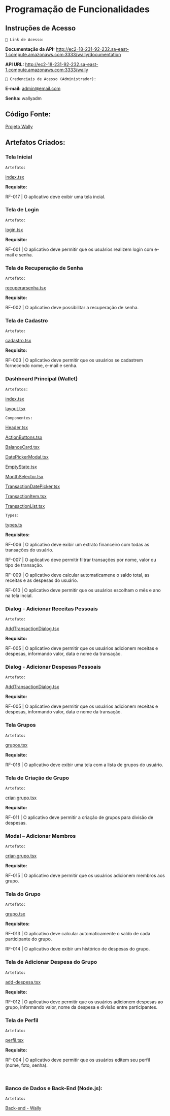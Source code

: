 # Programação de Funcionalidades

## Instruções de Acesso

`🔗 Link de Acesso:`

**Documentação da API:** http://ec2-18-231-92-232.sa-east-1.compute.amazonaws.com:3333/wally/documentation

**API URL:** http://ec2-18-231-92-232.sa-east-1.compute.amazonaws.com:3333/wally

`🔐 Credenciais de Acesso (Administrador):`

**E-mail:** admin@email.com

**Senha:** wallyadm

## Código Fonte:

[Projeto Wally](https://github.com/ICEI-PUC-Minas-PMV-ADS/pmv-ads-2025-1-e3-proj-mov-t2-wally/tree/main/src)

## Artefatos Criados:

### Tela Inicial

`Artefato:`

[index.tsx](https://github.com/ICEI-PUC-Minas-PMV-ADS/pmv-ads-2025-1-e3-proj-mov-t2-wally/blob/main/wally/app/index.tsx)

**Requisito:**

RF-017 | O aplicativo deve exibir uma tela incial. 

### Tela de Login

`Artefato:`

[login.tsx](https://github.com/ICEI-PUC-Minas-PMV-ADS/pmv-ads-2025-1-e3-proj-mov-t2-wally/blob/main/wally/app/(auth)/login.tsx)

**Requisito:**

RF-001 | O aplicativo deve permitir que os usuários realizem login com e-mail e senha.

### Tela de Recuperação de Senha

`Artefato:`

[recuperarsenha.tsx](https://github.com/ICEI-PUC-Minas-PMV-ADS/pmv-ads-2025-1-e3-proj-mov-t2-wally/blob/main/wally/app/(auth)/recuperarsenha.tsx)

**Requisito:**

RF-002 | O aplicativo deve possibilitar a recuperação de senha.

### Tela de Cadastro

`Artefato:`

[cadastro.tsx](https://github.com/ICEI-PUC-Minas-PMV-ADS/pmv-ads-2025-1-e3-proj-mov-t2-wally/blob/main/wally/app/(auth)/cadastro.tsx)

**Requisito:**

RF-003 | O aplicativo deve permitir que os usuários se cadastrem fornecendo nome, e-mail e senha.

### Dashboard Principal (Wallet)

`Artefatos:`

[index.tsx](https://github.com/ICEI-PUC-Minas-PMV-ADS/pmv-ads-2025-1-e3-proj-mov-t2-wally/blob/main/wally/app/(tabs)/index.tsx)

[layout.tsx](https://github.com/ICEI-PUC-Minas-PMV-ADS/pmv-ads-2025-1-e3-proj-mov-t2-wally/blob/main/wally/app/(tabs)/_layout.tsx)

`Componentes:`

[Header.tsx](https://github.com/ICEI-PUC-Minas-PMV-ADS/pmv-ads-2025-1-e3-proj-mov-t2-wally/blob/main/wally/components/Header.tsx)

[ActionButtons.tsx](https://github.com/ICEI-PUC-Minas-PMV-ADS/pmv-ads-2025-1-e3-proj-mov-t2-wally/blob/main/wally/components/ActionButtons.tsx)

[BalanceCard.tsx](https://github.com/ICEI-PUC-Minas-PMV-ADS/pmv-ads-2025-1-e3-proj-mov-t2-wally/blob/main/wally/components/BalanceCard.tsx)

[DatePickerModal.tsx](https://github.com/ICEI-PUC-Minas-PMV-ADS/pmv-ads-2025-1-e3-proj-mov-t2-wally/blob/main/wally/components/DatePickerModal.tsx)

[EmptyState.tsx](https://github.com/ICEI-PUC-Minas-PMV-ADS/pmv-ads-2025-1-e3-proj-mov-t2-wally/blob/main/wally/components/EmptyState.tsx)

[MonthSelector.tsx](https://github.com/ICEI-PUC-Minas-PMV-ADS/pmv-ads-2025-1-e3-proj-mov-t2-wally/blob/main/wally/components/MonthSelector.tsx)

[TransactionDatePicker.tsx](https://github.com/ICEI-PUC-Minas-PMV-ADS/pmv-ads-2025-1-e3-proj-mov-t2-wally/blob/main/wally/components/TransactionDatePicker.tsx)

[TransactionItem.tsx](https://github.com/ICEI-PUC-Minas-PMV-ADS/pmv-ads-2025-1-e3-proj-mov-t2-wally/blob/main/wally/components/TransactionItem.tsx)

[TransactionList.tsx](https://github.com/ICEI-PUC-Minas-PMV-ADS/pmv-ads-2025-1-e3-proj-mov-t2-wally/blob/main/wally/components/TransactionList.tsx)

`Types:`

[types.ts](https://github.com/ICEI-PUC-Minas-PMV-ADS/pmv-ads-2025-1-e3-proj-mov-t2-wally/blob/main/wally/app/types.ts)

**Requisitos:**

RF-006 | O aplicativo deve exibir um extrato financeiro com todas as transações do usuário.

RF-007 | O aplicativo deve permitir filtrar transações por nome, valor ou tipo de transação.

RF-009 | O aplicativo deve calcular automaticamene o saldo total, as receitas e as despesas do usuário. 

RF-010 | O aplicativo deve permitir que os usuários escolham o mês e ano na tela incial.

### Dialog - Adicionar Receitas Pessoais

`Artefato:`

[AddTransactionDialog.tsx](https://github.com/ICEI-PUC-Minas-PMV-ADS/pmv-ads-2025-1-e3-proj-mov-t2-wally/blob/main/wally/components/AddTransactionDialog.tsx)

**Requisito:**

RF-005 | O aplicativo deve permitir que os usuários adicionem receitas e despesas, informando valor, data e nome da transação.

### Dialog - Adicionar Despesas Pessoais

`Artefato:`

[AddTransactionDialog.tsx](https://github.com/ICEI-PUC-Minas-PMV-ADS/pmv-ads-2025-1-e3-proj-mov-t2-wally/blob/main/wally/components/AddTransactionDialog.tsx)

**Requisito:**

RF-005 | O aplicativo deve permitir que os usuários adicionem receitas e despesas, informando valor, data e nome da transação.

### Tela Grupos

`Artefato:`

[grupos.tsx](https://github.com/ICEI-PUC-Minas-PMV-ADS/pmv-ads-2025-1-e3-proj-mov-t2-wally/blob/main/wally/app/(tabs)/grupos.tsx)

**Requisito:**

RF-016 | O aplicativo deve exibir uma tela com a lista de grupos do usuário.

### Tela de Criação de Grupo

`Artefato:`

[criar-grupo.tsx](https://github.com/ICEI-PUC-Minas-PMV-ADS/pmv-ads-2025-1-e3-proj-mov-t2-wally/blob/main/wally/app/criar-grupo.tsx)

**Requisito:**

RF-011 | O aplicativo deve permitir a criação de grupos para divisão de despesas. 

### Modal – Adicionar Membros

`Artefato:`

[criar-grupo.tsx](https://github.com/ICEI-PUC-Minas-PMV-ADS/pmv-ads-2025-1-e3-proj-mov-t2-wally/blob/main/wally/app/criar-grupo.tsx)

**Requisito:**

RF-015 | O aplicativo deve permitir que os usuários adicionem membros aos grupo. 

### Tela do Grupo

`Artefato:`

[grupo.tsx](https://github.com/ICEI-PUC-Minas-PMV-ADS/pmv-ads-2025-1-e3-proj-mov-t2-wally/blob/main/wally/app/grupo.tsx)

**Requisitos:**

RF-013 | O aplicativo deve calcular automaticamente o saldo de cada participante do grupo.

RF-014 | O aplicativo deve exibir um histórico de despesas do grupo.

### Tela de Adicionar Despesa do Grupo

`Artefato:`

[add-despesa.tsx](https://github.com/ICEI-PUC-Minas-PMV-ADS/pmv-ads-2025-1-e3-proj-mov-t2-wally/blob/main/wally/app/add-despesa.tsx)

**Requisito:**

RF-012 | O aplicativo deve permitir que os usuários adicionem despesas ao grupo, informando valor, nome da despesa e divisão entre participantes. 

### Tela de Perfil

`Artefato:`

[perfil.tsx](https://github.com/ICEI-PUC-Minas-PMV-ADS/pmv-ads-2025-1-e3-proj-mov-t2-wally/blob/main/wally/app/(tabs)/perfil.tsx)

**Requisito:**

RF-004 | O aplicativo deve permitir que os usuários editem seu perfil (nome, foto, senha).

<br>

### Banco de Dados e Back-End (Node.js):

`Artefato:`

[Back-end - Wally](https://github.com/ICEI-PUC-Minas-PMV-ADS/pmv-ads-2025-1-e3-proj-mov-t2-wally/tree/main/wally-backend)

